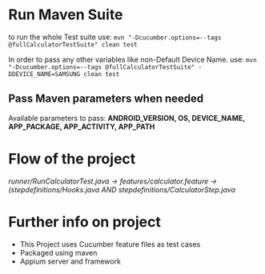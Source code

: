

# Run Maven Suite
to run the whole Test suite use:
 `mvn "-Dcucumber.options=--tags @fullCalculatorTestSuite" clean test`

In order to pass any other variables like non-Default Device Name. use:
 `mvn "-Dcucumber.options=--tags @fullCalculatorTestSuite" -DDEVICE_NAME=SAMSUNG clean test`

##  Pass Maven parameters when needed
Available parameters to pass:
**ANDROID_VERSION, OS, DEVICE_NAME, APP_PACKAGE, APP_ACTIVITY, APP_PATH**


# Flow of the project
 *runner/RunCalculatorTest.java -> features/calculator.feature -> (stepdefinitions/Hooks.java AND stepdefinitions/CalculatorStep.java*

# Further info on project
 - This Project uses Cucumber feature files as test cases
 - Packaged using maven
 - Appium server and framework
